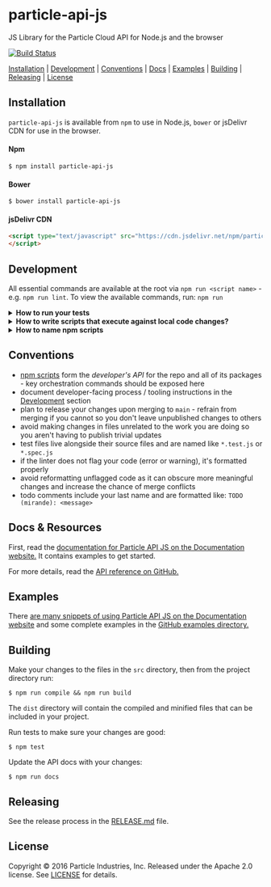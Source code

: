 # particle-api-js
JS Library for the Particle Cloud API for Node.js and the browser

[![Build Status](https://circleci.com/gh/particle-iot/particle-api-js.svg?style=shield)](https://app.circleci.com/pipelines/github/particle-iot/particle-api-js)

[Installation](#installation) | [Development](#development)  | [Conventions](#conventions) | [Docs](#docs--resources) | [Examples](#examples) | [Building](#building) | [Releasing](#releasing) | [License](#license)

## Installation

`particle-api-js` is available from `npm` to use in Node.js, `bower` or jsDelivr CDN for use in the browser.

#### Npm
```
$ npm install particle-api-js
```

#### Bower
```
$ bower install particle-api-js
```

#### jsDelivr CDN
```html
<script type="text/javascript" src="https://cdn.jsdelivr.net/npm/particle-api-js@8/dist/particle.min.js">
</script>
```

## Development


All essential commands are available at the root via `npm run <script name>` - e.g. `npm run lint`. To view the available commands, run: `npm run`

<details id="develop-run-tests">
<summary><b>How to run your tests</b></summary>
<p>

Some of the tests depend on a real HTTP api backend and a valid access token. Be sure to set relevant environment variables to avoid test failures. You can prefix commands test commands like this `PARTICLE_API_BASE_URL=foo PARTICLE_API_TOKEN=bar npm test`

`npm test` runs the tests.

`npm run coverage` shows code coverage 

`npm run test:browser` runs browser tests with [karma](https://karma-runner.github.io/latest/index.html) (make sure you have the [Firefox launcher](https://npmjs.org/browse/keyword/karma-launcher) installed.

`npm run test:ci` runs tests in the exact same way CI system does

</p>
</details>

<details id="develop-run-locally">
<summary><b>How to write scripts that execute against local code changes?</b></summary>
<p>

Changes to source code happens in `src` directory. However, executable code that eventually ends up in a release gets compiled into `lib`.

You can compile code via `npm run compile`.

Node.js scripts that run against compiled code, typically start out like this:

```js
const Particle = require('./lib/Particle');
const username = 'TBD';
const password = 'TBD';
const particle = new Particle();
// Put specific api calls against `particle` here...
```

After you make a change to files in `src`, be sure to run the compile command again before re-executing your script

</p>
</details>


<details id="develop-npm-scripts">
<summary><b>How to name npm scripts</b></summary>
<p>

npm scripts are the primary means of executing programmatic tasks (e.g. tests, linting, releasing, etc) within the repo. to view available scripts, run `npm run`.

when creating a new script, be sure it does not already exist and use the following naming convention:

`<category>:[<subcategory>]:[<action>]`

our standard categories include: `test`, `lint`, `build`, `clean`, `docs`, `package`, `dependencies`, and `release`. top-level scripts - e.g. `npm run clean` - will typically run all of its subcategories (e.g. `npm run clean:dist && npm run clean:tmp`).

`npm` itself includes special handling for `test` and `start` (doc: [1](https://docs.npmjs.com/cli/v6/commands/npm-test), [2](https://docs.npmjs.com/cli/v6/commands/npm-start)) amongst other [lifecycle scripts](https://docs.npmjs.com/cli/v7/using-npm/scripts#life-cycle-scripts) - use these to expose key testing and start-up commands.

sometimes your new script will be very similar to an existing script. in those cases, try to extend the existing script before adding another one.

</p>
</details>

## Conventions

* [npm scripts](https://docs.npmjs.com/misc/scripts) form the _developer's API_ for the repo and all of its packages - key orchestration commands should be exposed here
* document developer-facing process / tooling instructions in the [Development](#development) section
* plan to release your changes upon merging to `main` - refrain from merging if you cannot so you don't leave unpublished changes to others
* avoid making changes in files unrelated to the work you are doing so you aren't having to publish trivial updates
* test files live alongside their source files and are named like `*.test.js` or `*.spec.js`
* if the linter does not flag your code (error or warning), it's formatted properly
* avoid reformatting unflagged code as it can obscure more meaningful changes and increase the chance of merge conflicts
* todo comments include your last name and are formatted like: `TODO (mirande): <message>`
  

## Docs & Resources

First, read the [documentation for Particle API JS on the Documentation website.][docs-website] It contains examples to get started.

For more details, read the [API reference on GitHub.](docs/api.md)

## Examples

There [are many snippets of using Particle API JS on the Documentation website][docs-website] and some complete examples in the [GitHub examples directory.](/examples)

## Building

Make your changes to the files in the `src` directory, then from the project directory run:

```
$ npm run compile && npm run build
```

The `dist` directory will contain the compiled and minified files that can be included in your project.

Run tests to make sure your changes are good:

```
$ npm test
```

Update the API docs with your changes:

```
$ npm run docs
```

## Releasing

See the release process in the [RELEASE.md](RELEASE.md) file.

## License

Copyright &copy; 2016 Particle Industries, Inc. Released under the Apache 2.0 license. See [LICENSE](/LICENSE) for details.

[docs-website]: https://docs.particle.io/reference/javascript/
